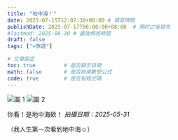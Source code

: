 ```yaml
---
title: "地中海！"
date: 2025-07-15T12:07:38+08:00 # 撰寫時間
publishDate: 2025-07-17T06:00:00+08:00  # 預約之後發布
#lastmod: 2025-06-30 # 最後修改時間
draft: false
tags: ["✈️旅遊"]

# 文章設定
toc: true         # 是否顯示目錄
math: false       # 是否啟用數學公式
code: true        # 是否有程式碼
---
```

![圖 1](https://tux24.xyz/articles/mediterranean-sea/images/1.jpg)
![圖 2](https://tux24.xyz/articles/mediterranean-sea/images/2.jpg)

你看！是地中海欸！
_拍攝日期：2025-05-31_

（我人生第一次看到地中海☺️）